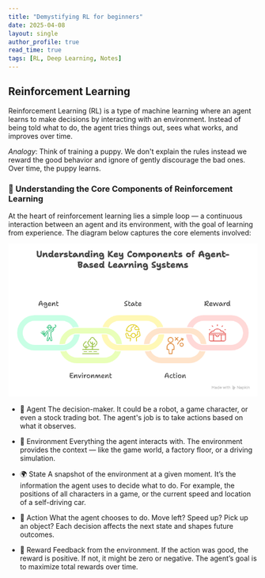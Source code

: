 ```yaml
---
title: "Demystifying RL for beginners"
date: 2025-04-08
layout: single
author_profile: true
read_time: true
tags: [RL, Deep Learning, Notes]
---
```

<!-- 
Reinforcement learning is not just about rewards — it’s about decision-making under uncertainty, learning from sparse signals and navigating in complex environments.  -->

## Reinforcement Learning 
Reinforcement Learning (RL) is a type of machine learning where an agent learns to make decisions by interacting with an environment. Instead of being told what to do, the agent tries things out, sees what works, and improves over time.

*Analogy*: Think of training a puppy. We don't explain the rules instead we reward the good behavior and ignore of gently discourage the bad ones. Over time, the puppy learns. 

### 🧠 Understanding the Core Components of Reinforcement Learning

At the heart of reinforcement learning lies a simple loop — a continuous interaction between an agent and its environment, with the goal of learning from experience. The diagram below captures the core elements involved:

![Core Components of RL](/assets/images/RL/core_components_rl.png)

- 🧍 Agent
The decision-maker. It could be a robot, a game character, or even a stock trading bot. The agent's job is to take actions based on what it observes.

- 🌳 Environment
Everything the agent interacts with. The environment provides the context — like the game world, a factory floor, or a driving simulation.

- 🌍 State
A snapshot of the environment at a given moment. It’s the information the agent uses to decide what to do. For example, the positions of all characters in a game, or the current speed and location of a self-driving car.

- 👣 Action
What the agent chooses to do. Move left? Speed up? Pick up an object? Each decision affects the next state and shapes future outcomes.

- 🎁 Reward
Feedback from the environment. If the action was good, the reward is positive. If not, it might be zero or negative. The agent’s goal is to maximize total rewards over time.
